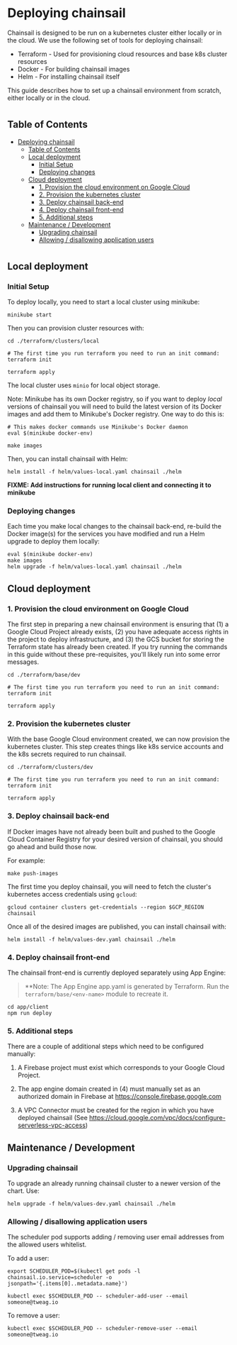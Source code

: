 # Deploying chainsail

Chainsail is designed to be run on a kubernetes cluster either locally or in the cloud. We use the following set of tools for deploying chainsail:

  * Terraform - Used for provisioning cloud resources and base k8s cluster resources
  * Docker - For building chainsail images
  * Helm - For installing chainsail itself

This guide describes how to set up a chainsail environment from scratch, either locally or in the cloud.
#
## Table of Contents
- [Deploying chainsail](#deploying-chainsail)
  - [Table of Contents](#table-of-contents)
  - [Local deployment](#local-deployment)
    - [Initial Setup](#initial-setup)
    - [Deploying changes](#deploying-changes)
  - [Cloud deployment](#cloud-deployment)
    - [1. Provision the cloud environment on Google Cloud](#1-provision-the-cloud-environment-on-google-cloud)
    - [2. Provision the kubernetes cluster](#2-provision-the-kubernetes-cluster)
    - [3. Deploy chainsail back-end](#3-deploy-chainsail-back-end)
    - [4. Deploy chainsail front-end](#4-deploy-chainsail-front-end)
    - [5. Additional steps](#5-additional-steps)
  - [Maintenance / Development](#maintenance--development)
    - [Upgrading chainsail](#upgrading-chainsail)
    - [Allowing / disallowing application users](#allowing--disallowing-application-users)
#
## Local deployment

### Initial Setup

To deploy locally, you need to start a local cluster using minikube:

```console
minikube start
```

Then you can provision cluster resources with:

```console
cd ./terraform/clusters/local

# The first time you run terraform you need to run an init command:
terraform init

terraform apply
```

The local cluster uses `minio` for local object storage.

Note: Minikube has its own Docker registry, so if you want to deploy *local* versions
of chainsail you will need to build the latest version of its Docker images
and add them to Minikube's Docker registry. One way to do this is:

```console
# This makes docker commands use Minikube's Docker daemon
eval $(minikube docker-env)

make images
```

Then, you can install chainsail with Helm:

```console
helm install -f helm/values-local.yaml chainsail ./helm
```

**FIXME: Add instructions for running local client and connecting it to minikube**

### Deploying changes

Each time you make local changes to the chainsail back-end, re-build the Docker image(s) for the services you have modified and run a Helm upgrade to deploy them locally:

```console
eval $(minikube docker-env)
make images
helm upgrade -f helm/values-local.yaml chainsail ./helm
```

## Cloud deployment

### 1. Provision the cloud environment on Google Cloud

The first step in preparing a new chainsail environment is ensuring that (1) a Google Cloud Project already exists, (2) you have adequate access rights in the project to deploy infrastructure, and (3) the GCS bucket for storing the Terraform state has already been created. If you try running the commands in this guide without these pre-requisites, you'll likely run into some error messages.

```console
cd ./terraform/base/dev

# The first time you run terraform you need to run an init command:
terraform init

terraform apply
```

### 2. Provision the kubernetes cluster

With the base Google Cloud environment created, we can now provision the kubernetes cluster. This step creates things like k8s service accounts and the k8s secrets required to run chainsail.

```console
cd ./terraform/clusters/dev

# The first time you run terraform you need to run an init command:
terraform init

terraform apply
```

### 3. Deploy chainsail back-end

If Docker images have not already been built and pushed to the Google Cloud Container Registry for your desired version of chainsail, you should go ahead and build those now.

For example:

```console
make push-images
```

The first time you deploy chainsail, you will need to fetch the cluster's kubernetes access credentials using `gcloud`:

```console
gcloud container clusters get-credentials --region $GCP_REGION chainsail
```

Once all of the desired images are published, you can install chainsail with:

```console
helm install -f helm/values-dev.yaml chainsail ./helm
```

### 4. Deploy chainsail front-end

The chainsail front-end is currently deployed separately using App Engine:

> **Note: The App Engine app.yaml is generated by Terraform. Run the `terraform/base/<env-name>` module to recreate it.

```console
cd app/client
npm run deploy
```
### 5. Additional steps

There are a couple of additional steps which need to be configured manually:

1. A Firebase project must exist which corresponds to your Google Cloud Project.

2. The app engine domain created in (4) must manually set as an authorized domain in Firebase at https://console.firebase.google.com

3. A VPC Connector must be created for the region in which you have deployed chainsail (See https://cloud.google.com/vpc/docs/configure-serverless-vpc-access)


## Maintenance / Development
### Upgrading chainsail

To upgrade an already running chainsail cluster to a newer version of the chart. Use:

```console
helm upgrade -f helm/values-dev.yaml chainsail ./helm
```

### Allowing / disallowing application users

The scheduler pod supports adding / removing user email addresses from the allowed users whitelist.

To add a user:

```console
export SCHEDULER_POD=$(kubectl get pods -l chainsail.io.service=scheduler -o jsonpath='{.items[0]..metadata.name}')

kubectl exec $SCHEDULER_POD -- scheduler-add-user --email someone@tweag.io
```

To remove a user:

```console
kubectl exec $SCHEDULER_POD -- scheduler-remove-user --email someone@tweag.io
```
